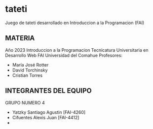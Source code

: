 # tateti

Juego de tateti desarrollado en Introduccion a la Programacion (FAI)

## MATERIA

Año 2023
Introduccion a la Programacion
Tecnicatura Universitaria en Desarrollo Web
FAI
Universidad del Comahue
Profesores:
- María José Rotter
- David Torchinsky
- Cristian Torres

## INTEGRANTES DEL EQUIPO

GRUPO NUMERO 4
- Yatzky Santiago Agustin [FAI-4260]
- Cifuentes Alexis Juan [FAI-4412]
- 